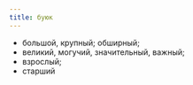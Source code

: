 ```yaml
---
title: буюк
---
```


* большой, крупный; обширный;
* великий, могучий, значительный, важный;
* взрослый;
* старший
